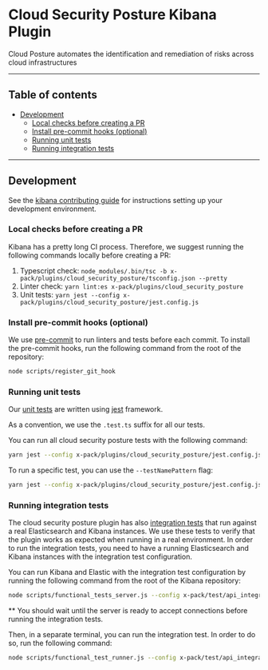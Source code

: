 # Cloud Security Posture Kibana Plugin

Cloud Posture automates the identification and remediation of risks across cloud infrastructures

---

## Table of contents

- [Development](#development)
  - [Local checks before creating a PR](#local-checks-before-creating-a-pr)
  - [Install pre-commit hooks (optional)](#install-pre-commit-hooks-optional)
  - [Running unit tests](#running-unit-tests)
  - [Running integration tests](#running-integration-tests)

---

## Development

See the [kibana contributing guide](https://github.com/elastic/kibana/blob/main/CONTRIBUTING.md) for instructions
setting up your development environment.

### Local checks before creating a PR

Kibana has a pretty long CI process.
Therefore, we suggest running the following commands locally before creating a PR:

1. Typescript check: `node_modules/.bin/tsc -b x-pack/plugins/cloud_security_posture/tsconfig.json --pretty`
2. Linter check: `yarn lint:es x-pack/plugins/cloud_security_posture`
3. Unit tests: `yarn jest --config x-pack/plugins/cloud_security_posture/jest.config.js`

### Install pre-commit hooks (optional)

We
use [pre-commit](https://docs.elastic.dev/kibana-dev-docs/getting-started/setup-dev-env#install-pre-commit-hook-optional)
to run linters and tests before each commit. To install the pre-commit hooks, run the following command from the root of
the repository:

```bash
node scripts/register_git_hook
```

### Running unit tests

Our [unit tests](https://docs.elastic.dev/kibana-dev-docs/tutorials/testing-plugins#unit-testing) are written
using [jest](https://jestjs.io/) framework.

As a convention, we use the `.test.ts` suffix for all our tests.

You can run all cloud security posture tests with the following command:

```bash
yarn jest --config x-pack/plugins/cloud_security_posture/jest.config.js
```

To run a specific test, you can use the `--testNamePattern` flag:

```bash
yarn jest --config x-pack/plugins/cloud_security_posture/jest.config.js --testNamePattern=FilePattern -t MyTest
```

### Running integration tests

The cloud security posture plugin has
also [integration tests](https://docs.elastic.dev/kibana-dev-docs/tutorials/testing-plugins#integration-tests) that run
against a real Elasticsearch and Kibana instances.
We use these tests to verify that the plugin works as expected when running in a real environment.
In order to run the integration tests, you need to have a running Elasticsearch and Kibana instances with the
integration test configuration.

You can run Kibana and Elastic with the integration test configuration by running the following command from the root of
the Kibana repository:

```bash
node scripts/functional_tests_server.js --config x-pack/test/api_integration/config.ts
```

** You should wait until the server is ready to accept connections before running the integration tests.

Then, in a separate terminal, you can run the integration test.
In order to do so, run the following command:

``` bash  
node scripts/functional_test_runner.js --config x-pack/test/api_integration/config.ts --include=test_file_path
```